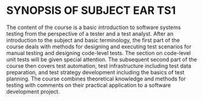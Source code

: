 # **SYNOPSIS OF SUBJECT EAR TS1**

The content of the course is a basic introduction to software systems testing from the perspective of a tester and a test analyst. After an introduction to the subject and basic terminology, the first part of the course deals with methods for designing and executing test scenarios for manual testing and designing code-level tests. The section on code-level unit tests will be given special attention. The subsequent second part of the course then covers test automation, test infrastructure including test data preparation, and test strategy development including the basics of test planning.
The course combines theoretical knowledge and methods for testing with comments on their practical application to a software development project.
